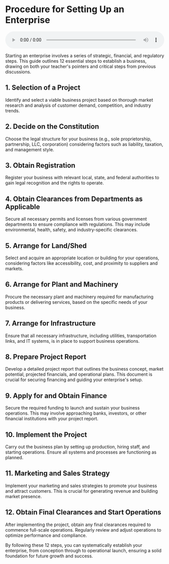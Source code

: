 # Procedure for Setting Up an Enterprise

<audio controls style="width: 100%;">
  <source src="../../../../../audio/4th_sem/ED/Unit-5 New Venture Creation and Promotion/5.a Procedure for Setting Up an Enterprise.mp3" type="audio/mpeg">
  Your browser does not support the audio element.
</audio>


Starting an enterprise involves a series of strategic, financial, and regulatory steps. This guide outlines 12 essential steps to establish a business, drawing on both your teacher's pointers and critical steps from previous discussions.

## 1. Selection of a Project
Identify and select a viable business project based on thorough market research and analysis of customer demand, competition, and industry trends.

## 2. Decide on the Constitution
Choose the legal structure for your business (e.g., sole proprietorship, partnership, LLC, corporation) considering factors such as liability, taxation, and management style.

## 3. Obtain Registration
Register your business with relevant local, state, and federal authorities to gain legal recognition and the rights to operate.

## 4. Obtain Clearances from Departments as Applicable
Secure all necessary permits and licenses from various government departments to ensure compliance with regulations. This may include environmental, health, safety, and industry-specific clearances.

## 5. Arrange for Land/Shed
Select and acquire an appropriate location or building for your operations, considering factors like accessibility, cost, and proximity to suppliers and markets.

## 6. Arrange for Plant and Machinery
Procure the necessary plant and machinery required for manufacturing products or delivering services, based on the specific needs of your business.

## 7. Arrange for Infrastructure
Ensure that all necessary infrastructure, including utilities, transportation links, and IT systems, is in place to support business operations.

## 8. Prepare Project Report
Develop a detailed project report that outlines the business concept, market potential, projected financials, and operational plans. This document is crucial for securing financing and guiding your enterprise's setup.

## 9. Apply for and Obtain Finance
Secure the required funding to launch and sustain your business operations. This may involve approaching banks, investors, or other financial institutions with your project report.

## 10. Implement the Project
Carry out the business plan by setting up production, hiring staff, and starting operations. Ensure all systems and processes are functioning as planned.

## 11. Marketing and Sales Strategy
Implement your marketing and sales strategies to promote your business and attract customers. This is crucial for generating revenue and building market presence.

## 12. Obtain Final Clearances and Start Operations
After implementing the project, obtain any final clearances required to commence full-scale operations. Regularly review and adjust operations to optimize performance and compliance.

By following these 12 steps, you can systematically establish your enterprise, from conception through to operational launch, ensuring a solid foundation for future growth and success.
